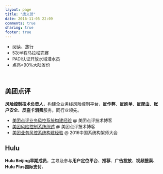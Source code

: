 ```yaml
---
layout: page
title: "唐义哲"
date: 2016-11-05 22:09
comments: true
sharing: true
footer: true
---
```


- 阅读、旅行
- 5次半程马拉松完赛
- PADI认证开放水域潜水员
- 点亮>90%大陆省份

<br/>

## 美团点评

**风险控制技术负责人**，构建全业务线风险控制平台，**反作弊**、**反刷单**、**反爬虫**、**账户安全**、**反盗卡消费**服务，同行业领先。

- [美团点评业务风控系统构建经验](http://tech.meituan.com/risk-control-system-experience-sharing.html) @ 美团点评技术博客
- [美团风险控制系统综述](http://tech.meituan.com/online-risk-control.html) @ 美团点评技术博客
- [美团业务风控系统构建经验](http://safe.it168.com/a2016/1028/3000/000003000971_all.shtml) @ 2016中国系统构架师大会

## Hulu

**Hulu Beijing早期成员**，主导及参与**用户定位平台**、**推荐**、**广告投放**、**视频搜索**、**Hulu Plus国际支付**。

